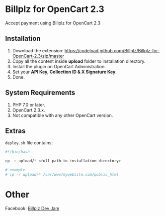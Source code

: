 # Billplz for OpenCart 2.3

Accept payment using Billplz for OpenCart 2.3

## Installation

1. Download the extension: https://codeload.github.com/Billplz/Billplz-for-OpenCart-2.3/zip/master
1. Copy all the content inside **upload** folder to installation directory.
1. Install the plugin on OpenCart Administration.
1. Set your **API Key, Collection ID & X Signature Key**.
1. Done.

## System Requirements

1. PHP 7.0 or later.
1. OpenCart 2.3.x.
1. Not compatible with any other OpenCart version.

## Extras

`deploy.sh` file contains:

```bash
#!/bin/bash

cp -r upload/* <full path to installation directory>

# example
# cp -r upload/* /var/www/mywebsite.com/public_html

``` 

# Other

Facebook: [Billplz Dev Jam](https://www.facebook.com/groups/billplzdevjam/)
